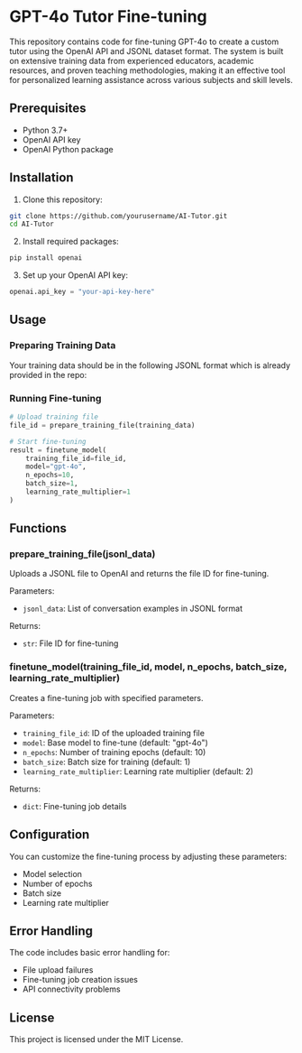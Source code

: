 # GPT-4o Tutor Fine-tuning

This repository contains code for fine-tuning GPT-4o to create a custom tutor using the OpenAI API and JSONL dataset format. The system is built on extensive training data from experienced educators, academic resources, and proven teaching methodologies, making it an effective tool for personalized learning assistance across various subjects and skill levels. 

## Prerequisites

- Python 3.7+
- OpenAI API key
- OpenAI Python package

## Installation

1. Clone this repository:
```bash
git clone https://github.com/yourusername/AI-Tutor.git
cd AI-Tutor
```

2. Install required packages:
```bash
pip install openai
```

3. Set up your OpenAI API key:
```python
openai.api_key = "your-api-key-here"
```

## Usage

### Preparing Training Data

Your training data should be in the following JSONL format which is already provided in the repo:

### Running Fine-tuning

```python
# Upload training file
file_id = prepare_training_file(training_data)

# Start fine-tuning
result = finetune_model(
    training_file_id=file_id,
    model="gpt-4o",
    n_epochs=10,
    batch_size=1,
    learning_rate_multiplier=1
)
```

## Functions

### prepare_training_file(jsonl_data)
Uploads a JSONL file to OpenAI and returns the file ID for fine-tuning.

Parameters:
- `jsonl_data`: List of conversation examples in JSONL format

Returns:
- `str`: File ID for fine-tuning

### finetune_model(training_file_id, model, n_epochs, batch_size, learning_rate_multiplier)
Creates a fine-tuning job with specified parameters.

Parameters:
- `training_file_id`: ID of the uploaded training file
- `model`: Base model to fine-tune (default: "gpt-4o")
- `n_epochs`: Number of training epochs (default: 10)
- `batch_size`: Batch size for training (default: 1)
- `learning_rate_multiplier`: Learning rate multiplier (default: 2)

Returns:
- `dict`: Fine-tuning job details

## Configuration

You can customize the fine-tuning process by adjusting these parameters:
- Model selection
- Number of epochs
- Batch size
- Learning rate multiplier

## Error Handling

The code includes basic error handling for:
- File upload failures
- Fine-tuning job creation issues
- API connectivity problems

## License

This project is licensed under the MIT License.
